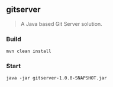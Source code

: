## gitserver

> A Java based Git Server solution.

### Build

```
mvn clean install
```

### Start

```
java -jar gitserver-1.0.0-SNAPSHOT.jar
```